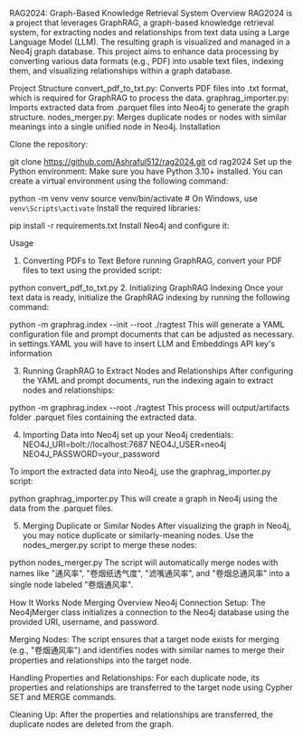 RAG2024: Graph-Based Knowledge Retrieval System
Overview
RAG2024 is a project that leverages GraphRAG, a graph-based knowledge retrieval system, for extracting nodes and relationships from text data using a Large Language Model (LLM). The resulting graph is visualized and managed in a Neo4j graph database. This project aims to enhance data processing by converting various data formats (e.g., PDF) into usable text files, indexing them, and visualizing relationships within a graph database.

Project Structure
convert_pdf_to_txt.py: Converts PDF files into .txt format, which is required for GraphRAG to process the data.
graphrag_importer.py: Imports extracted data from .parquet files into Neo4j to generate the graph structure.
nodes_merger.py: Merges duplicate nodes or nodes with similar meanings into a single unified node in Neo4j.
Installation

Clone the repository:

git clone https://github.com/Ashraful512/rag2024.git
cd rag2024
Set up the Python environment:
Make sure you have Python 3.10+ installed. You can create a virtual environment using the following command:

python -m venv venv
source venv/bin/activate  # On Windows, use `venv\Scripts\activate`
Install the required libraries:


pip install -r requirements.txt
Install Neo4j and configure it:

Usage
1. Converting PDFs to Text
Before running GraphRAG, convert your PDF files to text using the provided script:

python convert_pdf_to_txt.py
2. Initializing GraphRAG Indexing
Once your text data is ready, initialize the GraphRAG indexing by running the following command:

python -m graphrag.index --init --root ./ragtest
This will generate a YAML configuration file and prompt documents that can be adjusted as necessary. 
in settings.YAML you will have to insert LLM and Embeddings API key's information

3. Running GraphRAG to Extract Nodes and Relationships
After configuring the YAML and prompt documents, run the indexing again to extract nodes and relationships:

python -m graphrag.index --root ./ragtest
This process will output/artifacts folder .parquet files containing the extracted data.

4. Importing Data into Neo4j
set up your Neo4j credentials:
NEO4J_URI=bolt://localhost:7687
NEO4J_USER=neo4j
NEO4J_PASSWORD=your_password

To import the extracted data into Neo4j, use the graphrag_importer.py script:

python graphrag_importer.py 
This will create a graph in Neo4j using the data from the .parquet files.

5. Merging Duplicate or Similar Nodes
After visualizing the graph in Neo4j, you may notice duplicate or similarly-meaning nodes. Use the nodes_merger.py script to merge these nodes:

python nodes_merger.py 
The script will automatically merge nodes with names like "通风率", "卷烟纸透气度", "滤嘴通风率", and "卷烟总通风率" into a single node labeled "卷烟通风率".

How It Works
Node Merging Overview
Neo4j Connection Setup:
The Neo4jMerger class initializes a connection to the Neo4j database using the provided URI, username, and password.

Merging Nodes:
The script ensures that a target node exists for merging (e.g., "卷烟通风率") and identifies nodes with similar names to merge their properties and relationships into the target node.

Handling Properties and Relationships:
For each duplicate node, its properties and relationships are transferred to the target node using Cypher SET and MERGE commands.

Cleaning Up:
After the properties and relationships are transferred, the duplicate nodes are deleted from the graph.
